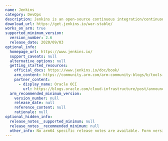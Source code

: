```yaml
---
name: Jenkins
category: DevOps
description: Jenkins is an open-source continuous integration/continuous delivery and deployment (CI/CD) automation software DevOps tool written in the Java programming language. It is used to implement CI/CD workflows, called pipelines.
download_url: https://get.jenkins.io/war-stable/
works_on_arm: true
supported_minimum_version:
  version_number: 2.6
  release_date: 2020/09/03
optional_info:
  homepage_url: https://www.jenkins.io/
  support_caveats: null
  alternative_options: null
  getting_started_resources:
    official_docs: https://www.jenkins.io/doc/book/
    arm_content: https://community.arm.com/arm-community-blogs/b/tools-software-ides-blog/posts/jenkins-community-support-for-arm-architecture
    partner_content:
      - display_name: Oracle OCI
        url: https://blogs.oracle.com/cloud-infrastructure/post/announcing-jenkins-support-for-the-arm-compute-platform-on-oracle-cloud-infrastructure
  arm_recommended_minimum_version:
    version_number: null
    release_date: null
    reference_content: null
    rationale: null
optional_hidden_info:
  release_notes__supported_minimum: null
  release_notes__recommended_minimum: null
  other_info: No arm64 specific release notes are available. Form version 2.60 or higher, Java 8 is required.
---
```

